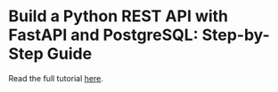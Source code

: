 # Build a Python REST API with FastAPI and PostgreSQL: Step-by-Step Guide

Read the full tutorial [here](https://www.djamware.com/post/686f21c4676bb122aeba3ac2/build-a-python-rest-api-with-fastapi-and-postgresql-stepbystep-guide).
